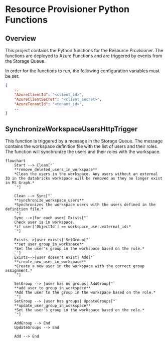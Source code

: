 # Resource Provisioner Python Functions


## Overview

This project contains the Python functions for the Resource Provisioner. The functions are deployed to Azure Functions and are triggered by events from the Storage Queue.

In order for the functions to run, the following configuration variables must be set:

```json
{
    ..
    "AzureClientId": "<client_id>",
    "AzureClientSecret": "<client_secret>",
    "AzureTenantId": "<tenant_id>",
    ..
}
```

## SynchronizeWorkspaceUsersHttpTrigger

This function is triggered by a message in the Storage Queue. The message contains the workspace definition file with the list of users and their roles. The function will synchronize the users and their roles with the workspace.


```mermaid
flowchart
    Start --> Clean["`
    **remove_deleted_users_in_workspace**
    *Clean the users in the workspace. Any users without an external ID in the databricks workspace will be removed as they no longer exist in MS Graph.*
    `"]

    Clean --> Sync["`
    **synchronize_workspace_users**
    *Synchronizes the workspace users with the users defined in the definition file.*
    `"]
    Sync -->|for each user| Exists["`
    Check user is in workspace.
    *if user['ObjectId'] == workspace_user.external_id:*
    `"]
    
    Exists-->|user exists| SetGroup["`
    **set_user_group_in_workspace**
    *Set the user's group in the workspace based on the role.*
    `"]
    Exists-->|user doesn't exist| Add["`
    **create_new_user_in_workspace**
    *Create a new user in the workspace with the correct group assignment.*
    `"]

    SetGroup --> |user has no groups| AddGroup["`
    **add_user_to_group_in_workspace**
    *Add the user to the group in the workspace based on the role.*
    `"]
    SetGroup --> |user has groups| UpdateGroups["`
    **update_user_group_in_workspace**
    *Set the user's group in the workspace based on the role.*
    `"]

    AddGroup --> End
    UpdateGroups --> End

    Add --> End
```